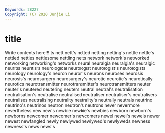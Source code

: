 ```yaml
---
Keywords: 28227
Copyright: (C) 2020 Junjie Li
---
```


# title

Write contents here!!!
ts 
nett 
nett's 
netted 
netting 
netting's 
nettle
nettle's 
nettled 
nettles 
nettlesome 
nettling 
netts 
network 
network's 
networked 
networking
networking's 
networks 
neural 
neuralgia 
neuralgia's 
neuralgic 
neuritis 
neuritis's 
neurological 
neurologist
neurologist's 
neurologists 
neurology 
neurology's 
neuron 
neuron's 
neurons 
neuroses 
neurosis 
neurosis's
neurosurgery 
neurosurgery's 
neurotic 
neurotic's 
neurotically 
neurotics 
neurotransmitter 
neurotransmitter's 
neurotransmitters 
neuter
neuter's 
neutered 
neutering 
neuters 
neutral 
neutral's 
neutralisation 
neutralisation's 
neutralise 
neutralised
neutraliser 
neutraliser's 
neutralisers 
neutralises 
neutralising 
neutrality 
neutrality's 
neutrally 
neutrals 
neutrino
neutrino's 
neutrinos 
neutron 
neutron's 
neutrons 
never 
nevermore 
nevertheless 
new 
new's
newbie 
newbie's 
newbies 
newborn 
newborn's 
newborns 
newcomer 
newcomer's 
newcomers 
newel
newel's 
newels 
newer 
newest 
newfangled 
newly 
newlywed 
newlywed's 
newlyweds 
newness
newness's 
news 
news's 
